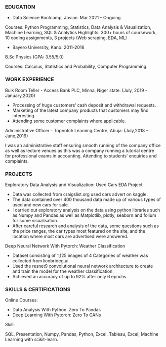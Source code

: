 ### EDUCATION

* Data Science Bootcamp, Jovian:
Mar 2021 - Ongoing

Courses: Python Programming, Statistics, Data Analysis & Visualization, Machine Learning, SQL & Analytics
Highlights: 300+ hours of coursework, 10 coding assignments, 3 projects (Web scraping, EDA, ML)
* Bayero University, Kano:  2011-2016

B.Sc Physics (GPA: 3.55/5.0)


Courses: Calculus, Statistics and Probability, Computer Programming.


### WORK EXPERIENCE

Bulk Room Teller - Access Bank PLC, Minna, Niger state:                                              (July, 2019 - January,2020)


* Processing of huge customers’ cash deposit and withdrawal requests.
* Marketing of the latest company products that customers may find interesting.
* Attending some customer complaints where applicable.

Administrative Officer - Topnotch Learning Centre, Abuja:                                                    (July,2018 - June,2019)


I was an administrative staff ensuring smooth running of the company office as well as lecture venues as this was a company running a tutorial centre for professional exams in accounting.
Attending to students’ enquiries and complaints.


### PROJECTS 

Exploratory Data Analysis and Visualization: Used Cars EDA Project
- Data was collected from craigslist.org used cars advert on kaggle. 
- The data contained over 400 thousand data made up of various types of used and new cars for sale.
- I carried out exploratory analysis on the data using python libraries such as Numpy and Pandas as well as Matplotlib, plotly, seaborn and folium for some visualisation.
- After careful research and analysis of the data, some questions such as the price ranges, the car types most featured on the site, and the location where most cars are advertised were answered.

Deep Neural Network With Pytorch: Weather Classification
- Dataset consisting of 1,125 images of 4 Categories of weather was collected from lionbrideg.ai.
- Used the resnet9 convolutional neural network architecture to create and train the model for the weather classification.
- Achieved an accuracy of up to 92% after only 6 epochs.


### SKILLS & CERTIFICATIONS

Online Courses: 
- Data Analysis With Python: Zero To Pandas 
- Deep Learning With Pytorch: Zero To GANs

Skill: 

SQL, Presentation, Numpy, Pandas, Python, Excel, Tableau, Excel, Machine Learning with scikit-learn.






<!--
**SuleNas/SuleNas** is a ✨ _special_ ✨ repository because its `README.md` (this file) appears on your GitHub profile.

Here are some ideas to get you started:

- 🔭 I’m currently working on ...
- 🌱 I’m currently learning ...
- 👯 I’m looking to collaborate on ...
- 🤔 I’m looking for help with ...
- 💬 Ask me about ...
- 📫 How to reach me: ...
- 😄 Pronouns: ...
- ⚡ Fun fact: ...
-->
